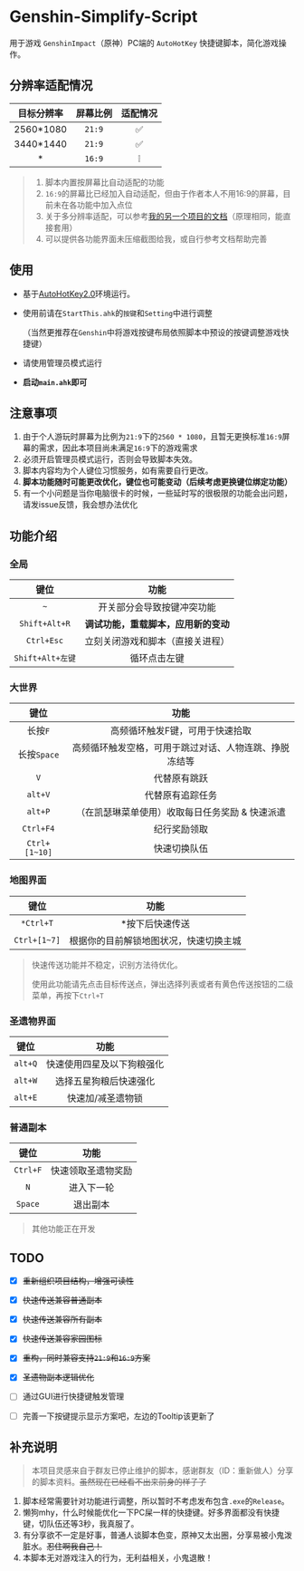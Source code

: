 # Genshin-Simplify-Script
用于游戏 `GenshinImpact`（原神）PC端的 `AutoHotKey` 快捷键脚本，简化游戏操作。

## 分辨率适配情况
| 目标分辨率 | 屏幕比例 | 适配情况 |
| :--------: | :------: | :------: |
| 2560*1080  |  `21:9`  |    ✅     |
| 3440*1440  |  `21:9`  |    ✅     |
|     *      |  `16:9`  |    ❕     |

> 1. 脚本内置按屏幕比自动适配的功能
> 2. `16:9`的屏幕比已经加入自动适配，但由于作者本人不用16:9的屏幕，目前未在各功能中加入点位
> 3. 关于多分辨率适配，可以参考[我的另一个项目的文档](https://github.com/KINOVE/StarRail-EasyScript/blob/master/files/docs/Multiresolution.md)（原理相同，能直接套用）
> 4. 可以提供各功能界面未压缩截图给我，或自行参考文档帮助完善

## 使用
- 基于[AutoHotKey2.0](https://www.autohotkey.com/)环境运行。
- 使用前请在`StartThis.ahk`的`按键`和`Setting`中进行调整
  
  （当然更推荐在`Genshin`中将游戏按键布局依照脚本中预设的按键调整游戏快捷键）
- 请使用管理员模式运行
- **启动`main.ahk`即可**

## 注意事项
1. 由于个人游玩时屏幕为比例为`21:9`下的`2560 * 1080`，且暂无更换标准`16:9`屏幕的需求，因此本项目尚未满足`16:9`下的游戏需求<br>
2. 必须开启管理员模式运行，否则会导致脚本失效。
3. 脚本内容均为个人键位习惯服务，如有需要自行更改。
4. **脚本功能随时可能更改优化，键位也可能变动（后续考虑更换键位绑定功能）**
5. 有一个小问题是当你电脑很卡的时候，一些延时写的很极限的功能会出问题，请发issue反馈，我会想办法优化

## 功能介绍

### 全局
|       键位       |                 功能                 |
| :--------------: | :----------------------------------: |
|       `~`        |      开关部分会导致按键冲突功能      |
|  `Shift+Alt+R`   | **调试功能，重载脚本，应用新的变动** |
|    `Ctrl+Esc`    |   立刻关闭游戏和脚本（直接关进程）   |
| `Shift+Alt+左键` |             循环点击左键             |

### 大世界
|     键位      |                          功能                          |
| :-----------: | :----------------------------------------------------: |
|    长按`F`    |            高频循环触发F键，可用于快速拾取             |
|  长按`Space`  | 高频循环触发空格，可用于跳过对话、人物连跳、挣脱冻结等 |
|      `V`      |                      代替原有跳跃                      |
|    `alt+V`    |                    代替原有追踪任务                    |
|    `alt+P`    |    （在凯瑟琳菜单使用）收取每日任务奖励 & 快速派遣     |
|   `Ctrl+F4`   |                      纪行奖励领取                      |
| `Ctrl+[1~10]` |                      快速切换队伍                      |



### 地图界面
|     键位     |                  功能                  |
| :----------: | :------------------------------------: |
|  `*Ctrl+T`   |            *按下后快速传送             |
| `Ctrl+[1~7]` | 根据你的目前解锁地图状况，快速切换主城 |

> 快速传送功能并不稳定，识别方法待优化。
>
> 使用此功能请先点击目标传送点，弹出选择列表或者有黄色传送按钮的二级菜单，再按下`Ctrl+T`

### 圣遗物界面
|  键位   |            功能            |
| :-----: | :------------------------: |
| `alt+Q` | 快速使用四星及以下狗粮强化 |
| `alt+W` |   选择五星狗粮后快速强化   |
| `alt+E` |     快速加/减圣遗物锁      |

### 普通副本
|   键位   |        功能        |
| :------: | :----------------: |
| `Ctrl+F` | 快速领取圣遗物奖励 |
|   `N`    |     进入下一轮     |
| `Space`  |      退出副本      |


> 其他功能正在开发


## TODO
- [x] ~~重新组织项目结构，增强可读性~~
- [x] ~~快速传送兼容普通副本~~
- [x] ~~快速传送兼容所有副本~~
- [x] ~~快速传送兼容家园图标~~
- [x] ~~重构，同时兼容支持`21:9`和`16:9`方案~~
- [x] ~~圣遗物副本逻辑优化~~
- [ ] 通过GUI进行快捷键触发管理
- [ ] 完善一下按键提示显示方案吧，左边的Tooltip该更新了



## 补充说明

> 本项目灵感来自于群友已停止维护的脚本，感谢群友（ID：重新做人）分享的脚本资料。~~虽然现在已经看不出来前身的样子了~~

1. 脚本经常需要针对功能进行调整，所以暂时不考虑发布包含`.exe`的`Release`。
2. 懒狗mhy，什么时候能优化一下PC屎一样的快捷键。好多界面都没有快捷键，切队伍还等3秒，我真服了。
3. 有分享欲不一定是好事，普通人谈脚本色变，原神又太出圈，分享易被小鬼泼脏水。~~忍住啊我自己！~~
4. 本脚本无对游戏注入的行为，无利益相关，小鬼退散！